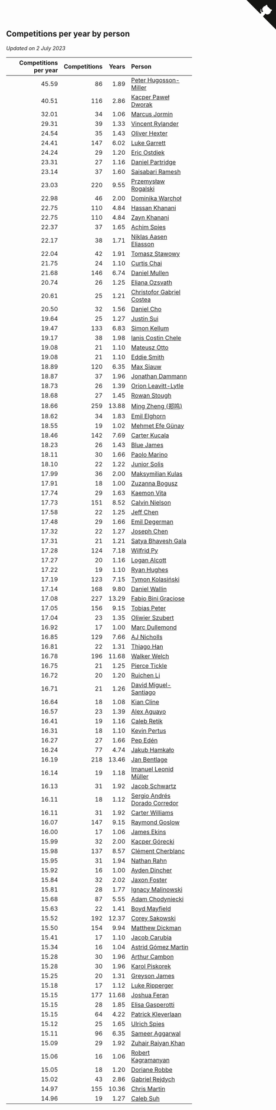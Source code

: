 ## Competitions per year by person

*Updated on  2 July 2023*

| Competitions per year | Competitions | Years | Person |
| ---: | ---: | ---: | :--- |
| 45.59 | 86 | 1.89 | [Peter Hugosson-Miller](https://www.worldcubeassociation.org/persons/2021HUGO01) |
| 40.51 | 116 | 2.86 | [Kacper Paweł Dworak](https://www.worldcubeassociation.org/persons/2020DWOR01) |
| 32.01 | 34 | 1.06 | [Marcus Jormin](https://www.worldcubeassociation.org/persons/2022JORM01) |
| 29.31 | 39 | 1.33 | [Vincent Rylander](https://www.worldcubeassociation.org/persons/2022RYLA01) |
| 24.54 | 35 | 1.43 | [Oliver Hexter](https://www.worldcubeassociation.org/persons/2022HEXT01) |
| 24.41 | 147 | 6.02 | [Luke Garrett](https://www.worldcubeassociation.org/persons/2017GARR05) |
| 24.24 | 29 | 1.20 | [Eric Ostdiek](https://www.worldcubeassociation.org/persons/2022OSTD01) |
| 23.31 | 27 | 1.16 | [Daniel Partridge](https://www.worldcubeassociation.org/persons/2022PART02) |
| 23.14 | 37 | 1.60 | [Saisabari Ramesh](https://www.worldcubeassociation.org/persons/2021RAME01) |
| 23.03 | 220 | 9.55 | [Przemysław Rogalski](https://www.worldcubeassociation.org/persons/2013ROGA02) |
| 22.98 | 46 | 2.00 | [Dominika Warchoł](https://www.worldcubeassociation.org/persons/2021WARC01) |
| 22.75 | 110 | 4.84 | [Hassan Khanani](https://www.worldcubeassociation.org/persons/2018KHAN26) |
| 22.75 | 110 | 4.84 | [Zayn Khanani](https://www.worldcubeassociation.org/persons/2018KHAN28) |
| 22.37 | 37 | 1.65 | [Achim Spies](https://www.worldcubeassociation.org/persons/2021SPIE01) |
| 22.17 | 38 | 1.71 | [Niklas Aasen Eliasson](https://www.worldcubeassociation.org/persons/2021ELIA01) |
| 22.04 | 42 | 1.91 | [Tomasz Stawowy](https://www.worldcubeassociation.org/persons/2021STAW01) |
| 21.75 | 24 | 1.10 | [Curtis Chai](https://www.worldcubeassociation.org/persons/2022CHAI02) |
| 21.68 | 146 | 6.74 | [Daniel Mullen](https://www.worldcubeassociation.org/persons/2016MULL04) |
| 20.74 | 26 | 1.25 | [Eliana Ozsvath](https://www.worldcubeassociation.org/persons/2022OZSV01) |
| 20.61 | 25 | 1.21 | [Christofor Gabriel Costea](https://www.worldcubeassociation.org/persons/2022COST03) |
| 20.50 | 32 | 1.56 | [Daniel Cho](https://www.worldcubeassociation.org/persons/2021CHOD01) |
| 19.64 | 25 | 1.27 | [Justin Sui](https://www.worldcubeassociation.org/persons/2022SUIJ01) |
| 19.47 | 133 | 6.83 | [Simon Kellum](https://www.worldcubeassociation.org/persons/2016KELL12) |
| 19.17 | 38 | 1.98 | [Ianis Costin Chele](https://www.worldcubeassociation.org/persons/2021CHEL01) |
| 19.08 | 21 | 1.10 | [Mateusz Otto](https://www.worldcubeassociation.org/persons/2022OTTO01) |
| 19.08 | 21 | 1.10 | [Eddie Smith](https://www.worldcubeassociation.org/persons/2022SMIT20) |
| 18.89 | 120 | 6.35 | [Max Siauw](https://www.worldcubeassociation.org/persons/2017SIAU02) |
| 18.87 | 37 | 1.96 | [Jonathan Dammann](https://www.worldcubeassociation.org/persons/2021DAMM01) |
| 18.73 | 26 | 1.39 | [Orion Leavitt-Lytle](https://www.worldcubeassociation.org/persons/2022LEAV01) |
| 18.68 | 27 | 1.45 | [Rowan Stough](https://www.worldcubeassociation.org/persons/2022STOU01) |
| 18.66 | 259 | 13.88 | [Ming Zheng (郑鸣)](https://www.worldcubeassociation.org/persons/2009ZHEN11) |
| 18.62 | 34 | 1.83 | [Emil Elghorn](https://www.worldcubeassociation.org/persons/2021ELGH01) |
| 18.55 | 19 | 1.02 | [Mehmet Efe Günay](https://www.worldcubeassociation.org/persons/2022GUNA05) |
| 18.46 | 142 | 7.69 | [Carter Kucala](https://www.worldcubeassociation.org/persons/2015KUCA01) |
| 18.23 | 26 | 1.43 | [Blue James](https://www.worldcubeassociation.org/persons/2022JAME01) |
| 18.11 | 30 | 1.66 | [Paolo Marino](https://www.worldcubeassociation.org/persons/2021MARI04) |
| 18.10 | 22 | 1.22 | [Junior Solis](https://www.worldcubeassociation.org/persons/2022SOLI03) |
| 17.99 | 36 | 2.00 | [Maksymilian Kulas](https://www.worldcubeassociation.org/persons/2021KULA02) |
| 17.91 | 18 | 1.00 | [Zuzanna Bogusz](https://www.worldcubeassociation.org/persons/2022BOGU01) |
| 17.74 | 29 | 1.63 | [Kaemon Vita](https://www.worldcubeassociation.org/persons/2021VITA01) |
| 17.73 | 151 | 8.52 | [Calvin Nielson](https://www.worldcubeassociation.org/persons/2014NIEL03) |
| 17.58 | 22 | 1.25 | [Jeff Chen](https://www.worldcubeassociation.org/persons/2022CHEN19) |
| 17.48 | 29 | 1.66 | [Emil Degerman](https://www.worldcubeassociation.org/persons/2021DEGE01) |
| 17.32 | 22 | 1.27 | [Joseph Chen](https://www.worldcubeassociation.org/persons/2022CHEN16) |
| 17.31 | 21 | 1.21 | [Satya Bhavesh Gala](https://www.worldcubeassociation.org/persons/2022GALA03) |
| 17.28 | 124 | 7.18 | [Wilfrid Py](https://www.worldcubeassociation.org/persons/2016PYWI01) |
| 17.27 | 20 | 1.16 | [Logan Alcott](https://www.worldcubeassociation.org/persons/2022ALCO02) |
| 17.22 | 19 | 1.10 | [Ryan Hughes](https://www.worldcubeassociation.org/persons/2022HUGH04) |
| 17.19 | 123 | 7.15 | [Tymon Kolasiński](https://www.worldcubeassociation.org/persons/2016KOLA02) |
| 17.14 | 168 | 9.80 | [Daniel Wallin](https://www.worldcubeassociation.org/persons/2013WALL03) |
| 17.08 | 227 | 13.29 | [Fabio Bini Graciose](https://www.worldcubeassociation.org/persons/2010GRAC02) |
| 17.05 | 156 | 9.15 | [Tobias Peter](https://www.worldcubeassociation.org/persons/2014PETE03) |
| 17.04 | 23 | 1.35 | [Oliwier Szubert](https://www.worldcubeassociation.org/persons/2022SZUB01) |
| 16.92 | 17 | 1.00 | [Marc Dullemond](https://www.worldcubeassociation.org/persons/2022DULL01) |
| 16.85 | 129 | 7.66 | [AJ Nicholls](https://www.worldcubeassociation.org/persons/2015NICH04) |
| 16.81 | 22 | 1.31 | [Thiago Han](https://www.worldcubeassociation.org/persons/2022HANT01) |
| 16.78 | 196 | 11.68 | [Walker Welch](https://www.worldcubeassociation.org/persons/2011WELC01) |
| 16.75 | 21 | 1.25 | [Pierce Tickle](https://www.worldcubeassociation.org/persons/2022TICK01) |
| 16.72 | 20 | 1.20 | [Ruichen Li](https://www.worldcubeassociation.org/persons/2022LIRU02) |
| 16.71 | 21 | 1.26 | [David Miguel-Santiago](https://www.worldcubeassociation.org/persons/2022MIGU02) |
| 16.64 | 18 | 1.08 | [Kian Cline](https://www.worldcubeassociation.org/persons/2022CLIN01) |
| 16.57 | 23 | 1.39 | [Alex Aguayo](https://www.worldcubeassociation.org/persons/2022AGUA01) |
| 16.41 | 19 | 1.16 | [Caleb Retik](https://www.worldcubeassociation.org/persons/2022RETI01) |
| 16.31 | 18 | 1.10 | [Kevin Pertus](https://www.worldcubeassociation.org/persons/2022PERT01) |
| 16.27 | 27 | 1.66 | [Pep Edén](https://www.worldcubeassociation.org/persons/2021EDEN01) |
| 16.24 | 77 | 4.74 | [Jakub Hamkało](https://www.worldcubeassociation.org/persons/2018HAMK01) |
| 16.19 | 218 | 13.46 | [Jan Bentlage](https://www.worldcubeassociation.org/persons/2010BENT01) |
| 16.14 | 19 | 1.18 | [Imanuel Leonid Müller](https://www.worldcubeassociation.org/persons/2022MULL02) |
| 16.13 | 31 | 1.92 | [Jacob Schwartz](https://www.worldcubeassociation.org/persons/2021SCHW01) |
| 16.11 | 18 | 1.12 | [Sergio Andrés Dorado Corredor](https://www.worldcubeassociation.org/persons/2022CORR05) |
| 16.11 | 31 | 1.92 | [Carter Williams](https://www.worldcubeassociation.org/persons/2021WILL06) |
| 16.07 | 147 | 9.15 | [Raymond Goslow](https://www.worldcubeassociation.org/persons/2014GOSL01) |
| 16.00 | 17 | 1.06 | [James Ekins](https://www.worldcubeassociation.org/persons/2022EKIN01) |
| 15.99 | 32 | 2.00 | [Kacper Górecki](https://www.worldcubeassociation.org/persons/2021GORE01) |
| 15.98 | 137 | 8.57 | [Clément Cherblanc](https://www.worldcubeassociation.org/persons/2014CHER05) |
| 15.95 | 31 | 1.94 | [Nathan Rahn](https://www.worldcubeassociation.org/persons/2021RAHN01) |
| 15.92 | 16 | 1.00 | [Ayden Dincher](https://www.worldcubeassociation.org/persons/2022DINC01) |
| 15.84 | 32 | 2.02 | [Jaxon Foster](https://www.worldcubeassociation.org/persons/2021FOST01) |
| 15.81 | 28 | 1.77 | [Ignacy Malinowski](https://www.worldcubeassociation.org/persons/2021MALI02) |
| 15.68 | 87 | 5.55 | [Adam Chodyniecki](https://www.worldcubeassociation.org/persons/2017CHOD02) |
| 15.63 | 22 | 1.41 | [Boyd Mayfield](https://www.worldcubeassociation.org/persons/2022MAYF01) |
| 15.52 | 192 | 12.37 | [Corey Sakowski](https://www.worldcubeassociation.org/persons/2011SAKO01) |
| 15.50 | 154 | 9.94 | [Matthew Dickman](https://www.worldcubeassociation.org/persons/2013DICK01) |
| 15.41 | 17 | 1.10 | [Jacob Carubia](https://www.worldcubeassociation.org/persons/2022CARU02) |
| 15.34 | 16 | 1.04 | [Astrid Gómez Martin](https://www.worldcubeassociation.org/persons/2022MART26) |
| 15.28 | 30 | 1.96 | [Arthur Cambon](https://www.worldcubeassociation.org/persons/2021CAMB01) |
| 15.28 | 30 | 1.96 | [Karol Piskorek](https://www.worldcubeassociation.org/persons/2021PISK01) |
| 15.25 | 20 | 1.31 | [Greyson James](https://www.worldcubeassociation.org/persons/2022JAME02) |
| 15.18 | 17 | 1.12 | [Luke Ripperger](https://www.worldcubeassociation.org/persons/2022RIPP01) |
| 15.15 | 177 | 11.68 | [Joshua Feran](https://www.worldcubeassociation.org/persons/2011FERA01) |
| 15.15 | 28 | 1.85 | [Elisa Gasperotti](https://www.worldcubeassociation.org/persons/2021GASP01) |
| 15.15 | 64 | 4.22 | [Patrick Kleverlaan](https://www.worldcubeassociation.org/persons/2019KLEV01) |
| 15.12 | 25 | 1.65 | [Ulrich Spies](https://www.worldcubeassociation.org/persons/2021SPIE02) |
| 15.11 | 96 | 6.35 | [Sameer Aggarwal](https://www.worldcubeassociation.org/persons/2017AGGA01) |
| 15.09 | 29 | 1.92 | [Zuhair Raiyan Khan](https://www.worldcubeassociation.org/persons/2021KHAN05) |
| 15.06 | 16 | 1.06 | [Robert Kagramanyan](https://www.worldcubeassociation.org/persons/2022KAGR01) |
| 15.05 | 18 | 1.20 | [Doriane Robbe](https://www.worldcubeassociation.org/persons/2022ROBB03) |
| 15.02 | 43 | 2.86 | [Gabriel Rejdych](https://www.worldcubeassociation.org/persons/2020REJD01) |
| 14.97 | 155 | 10.36 | [Chris Martin](https://www.worldcubeassociation.org/persons/2013MART03) |
| 14.96 | 19 | 1.27 | [Caleb Suh](https://www.worldcubeassociation.org/persons/2022SUHC01) |


<a href="https://github.com/jonatanklosko/wca_statistics" class="github-corner" aria-label="View source on Github"><svg width="80" height="80" viewBox="0 0 250 250" style="fill:#151513; color:#fff; position: absolute; top: 0; border: 0; right: 0;" aria-hidden="true"><path d="M0,0 L115,115 L130,115 L142,142 L250,250 L250,0 Z"></path><path d="M128.3,109.0 C113.8,99.7 119.0,89.6 119.0,89.6 C122.0,82.7 120.5,78.6 120.5,78.6 C119.2,72.0 123.4,76.3 123.4,76.3 C127.3,80.9 125.5,87.3 125.5,87.3 C122.9,97.6 130.6,101.9 134.4,103.2" fill="currentColor" style="transform-origin: 130px 106px;" class="octo-arm"></path><path d="M115.0,115.0 C114.9,115.1 118.7,116.5 119.8,115.4 L133.7,101.6 C136.9,99.2 139.9,98.4 142.2,98.6 C133.8,88.0 127.5,74.4 143.8,58.0 C148.5,53.4 154.0,51.2 159.7,51.0 C160.3,49.4 163.2,43.6 171.4,40.1 C171.4,40.1 176.1,42.5 178.8,56.2 C183.1,58.6 187.2,61.8 190.9,65.4 C194.5,69.0 197.7,73.2 200.1,77.6 C213.8,80.2 216.3,84.9 216.3,84.9 C212.7,93.1 206.9,96.0 205.4,96.6 C205.1,102.4 203.0,107.8 198.3,112.5 C181.9,128.9 168.3,122.5 157.7,114.1 C157.9,116.9 156.7,120.9 152.7,124.9 L141.0,136.5 C139.8,137.7 141.6,141.9 141.8,141.8 Z" fill="currentColor" class="octo-body"></path></svg></a><style>.github-corner:hover .octo-arm{animation:octocat-wave 560ms ease-in-out}@keyframes octocat-wave{0%,100%{transform:rotate(0)}20%,60%{transform:rotate(-25deg)}40%,80%{transform:rotate(10deg)}}@media (max-width:500px){.github-corner:hover .octo-arm{animation:none}.github-corner .octo-arm{animation:octocat-wave 560ms ease-in-out}}</style>
